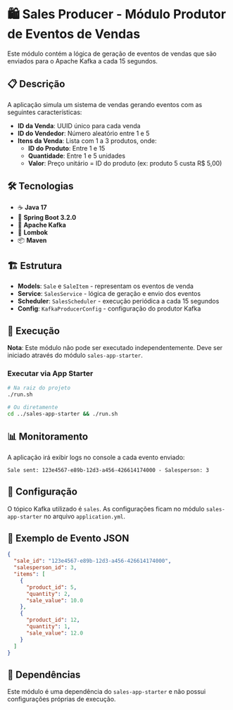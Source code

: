 # 🛍️ Sales Producer - Módulo Produtor de Eventos de Vendas

Este módulo contém a lógica de geração de eventos de vendas que são enviados para o Apache Kafka a cada 15 segundos.

## 📋 Descrição

A aplicação simula um sistema de vendas gerando eventos com as seguintes características:

- **ID da Venda**: UUID único para cada venda
- **ID do Vendedor**: Número aleatório entre 1 e 5
- **Itens da Venda**: Lista com 1 a 3 produtos, onde:
  - **ID do Produto**: Entre 1 e 15
  - **Quantidade**: Entre 1 e 5 unidades
  - **Valor**: Preço unitário = ID do produto (ex: produto 5 custa R$ 5,00)

## 🛠️ Tecnologias

- ☕ **Java 17**
- 🚀 **Spring Boot 3.2.0**
- 📡 **Apache Kafka**
- 🔧 **Lombok**
- 📦 **Maven**

## 🏗️ Estrutura

- **Models**: `Sale` e `SaleItem` - representam os eventos de venda
- **Service**: `SalesService` - lógica de geração e envio dos eventos
- **Scheduler**: `SalesScheduler` - execução periódica a cada 15 segundos
- **Config**: `KafkaProducerConfig` - configuração do produtor Kafka

## 🚀 Execução

**Nota**: Este módulo não pode ser executado independentemente. Deve ser iniciado através do módulo `sales-app-starter`.

### Executar via App Starter
```bash
# Na raiz do projeto
./run.sh

# Ou diretamente
cd ../sales-app-starter && ./run.sh
```

## 📊 Monitoramento

A aplicação irá exibir logs no console a cada evento enviado:
```
Sale sent: 123e4567-e89b-12d3-a456-426614174000 - Salesperson: 3
```

## 🔧 Configuração

O tópico Kafka utilizado é `sales`. As configurações ficam no módulo `sales-app-starter` no arquivo `application.yml`.

## 📝 Exemplo de Evento JSON

```json
{
  "sale_id": "123e4567-e89b-12d3-a456-426614174000",
  "salesperson_id": 3,
  "items": [
    {
      "product_id": 5,
      "quantity": 2,
      "sale_value": 10.0
    },
    {
      "product_id": 12,
      "quantity": 1,
      "sale_value": 12.0
    }
  ]
}
```

## 🔗 Dependências

Este módulo é uma dependência do `sales-app-starter` e não possui configurações próprias de execução.